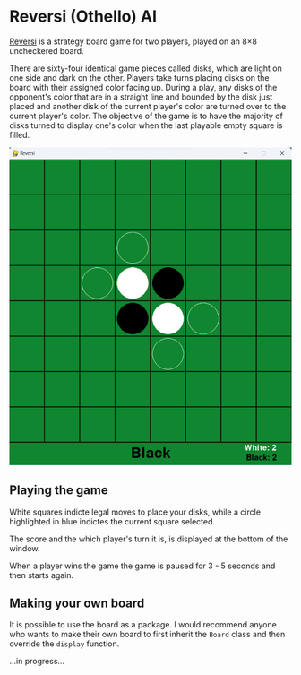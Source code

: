 # Reversi (Othello) AI

[Reversi](https://en.wikipedia.org/wiki/Reversi) is a strategy board game for two players, played on an 8×8 uncheckered board.

There are sixty-four identical game pieces called disks, which are light on one side and dark on the other. Players take turns placing disks on the board with their assigned color facing up. During a play, any disks of the opponent's color that are in a straight line and bounded by the disk just placed and another disk of the current player's color are turned over to the current player's color. The objective of the game is to have the majority of disks turned to display one's color when the last playable empty square is filled.

![Reversi Board in Pygame](/static/reversi-board.png)

## Playing the game

White squares indicte legal moves to place your disks, while a circle highlighted in blue indictes the current square selected.

The score and the which player's turn it is, is displayed at the bottom of the window.

When a player wins the game the game is paused for 3 - 5 seconds and then starts again.

## Making your own board

It is possible to use the board as a package. I would recommend anyone who wants to make their own board to first inherit the `Board` class and then override the `display` function.

...in progress...
